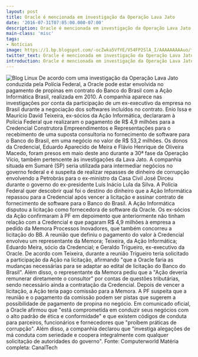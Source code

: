 ```yaml
---
layout: post
title: Oracle é mencionada em investigação da Operação Lava Jato
date: '2016-07-31T07:05:00.000-07:00'
description: Oracle é mencionada em investigação da Operação Lava Jato
main-class: 'misc'
tags:
- Notícias
image: https://1.bp.blogspot.com/-ocZwka5VfYE/V54FP2SlA_I/AAAAAAAAAuo/fYzrrZ3HxfIN0xWocXfIFTDHXqG6LBVqQCLcB/s72-c/oracle-plane.jpg
twitter_text: Oracle é mencionada em investigação da Operação Lava Jato
introduction: Oracle é mencionada em investigação da Operação Lava Jato
---
```

![Blog Linux](https://1.bp.blogspot.com/-ocZwka5VfYE/V54FP2SlA_I/AAAAAAAAAuo/fYzrrZ3HxfIN0xWocXfIFTDHXqG6LBVqQCLcB/s1600/oracle-plane.jpg "Blog Linux")
De acordo com uma investigação da Operação Lava Jato conduzida pela Polícia Federal, a Oracle pode estar envolvida no pagamento de propinas em contrato do Banco do Brasil com a Ação Informática Brasil, realizada em 2010. A companhia aparece nas investigações por conta da participação de um ex-executivo da empresa no Brasil durante a negociação dos softwares incluídos no contrato. Enio Issa e Maurício David Teixeira, ex-sócios da Ação Informática, declararam à Polícia Federal que realizaram o pagamento de R$ 4,9 milhões para a Credencial Construtora Empreendimentos e Representações para o recebimento de uma suposta consultoria no fornecimento de software para o Banco do Brasil, em uma negócio no valor de R$ 53,2 milhões. Os donos da Credencial, Eduardo Aparecido de Meira e Flávio Henrique de Oliveira Macedo, foram presos em maio deste ano durante a 30ª fase da Operação Vício, também pertencente às investigações da Lava Jato. A companhia situada em Sumaré (SP) seria utilizada para intermediar negócios no governo federal e é suspeita de realizar repasses de dinheiro de corrupção envolvendo a Petrobrás para o ex-ministro da Casa Civil José Dirceu durante o governo do ex-presidente Luís Inácio Lula da Silva. A Polícia Federal quer descobrir qual foi o destino do dinheiro que a Ação Informática repassou para a Credencial após vencer a licitação e assinar contrato de fornecimento de software para o Banco do Brasil. A Ação Informática disputou a licitação como fornecedora de software da Oracle. Os ex-sócios da Ação confirmaram à PF em depoimento que anteriormente não tinham relação com a Credencial e que pagaram R$ 4,9 milhões à empresa a pedido da Memora Processos Inovadores, que também concorreu a licitação do BB. A reunião que definiu o pagamento do valor à Credencial envolveu um representante da Memora; Teixeira, da Ação Informática; Eduardo Meira, sócio da Credencial; e Geraldo Trigueiro, ex-executivo da Oracle. De acordo com Teixeira, durante a reunião Trigueiro teria solicitado a participação da Ação na licitação, afirmando "que a Oracle faria as mudanças necessárias para se adaptar ao edital de licitação do Banco do Brasil". Além disso, o representante da Memora pediu que a "Ação deveria remunerar diretamente o consultor" por contas de questões tributárias, sendo necessário ainda a contratação da Credencial. Depois de vencer a licitação, a Ação teria pago comissão para a Memora. A PF suspeita que a reunião e o pagamento da comissão podem ser pistas que sugerem a possibilidade de pagamento de propina no negócio. Em comunicado oficial, a Oracle afirmou que "está comprometida em conduzir seus negócios com o alto padrão de ética e conformidade" e que existem códigos de conduta para parceiros, funcionários e fornecedores que "proíbem práticas de corrupção". Além disso, a companhia declarou que "investiga alegações de má conduta com seriedade e coopera integralmente com qualquer solicitação de autoridades do governo". 
Fonte: Computerworld
Matéria completa: CanalTech
